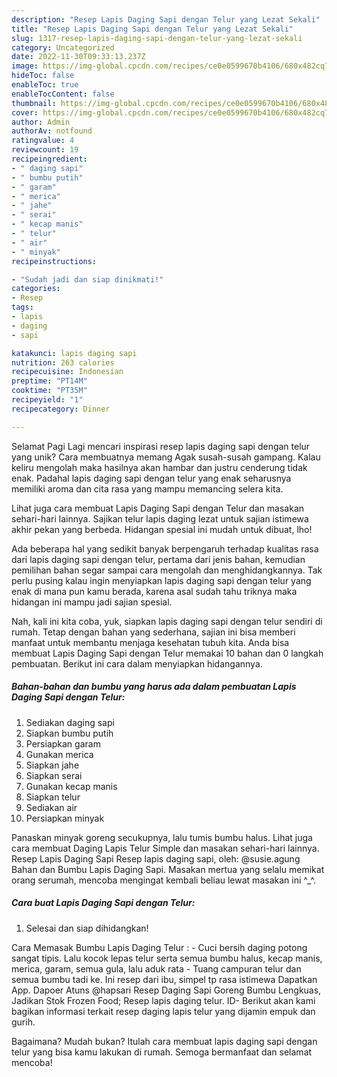 ```yaml
---
description: "Resep Lapis Daging Sapi dengan Telur yang Lezat Sekali"
title: "Resep Lapis Daging Sapi dengan Telur yang Lezat Sekali"
slug: 1317-resep-lapis-daging-sapi-dengan-telur-yang-lezat-sekali
category: Uncategorized
date: 2022-11-30T09:33:13.237Z
image: https://img-global.cpcdn.com/recipes/ce0e0599670b4106/680x482cq70/lapis-daging-sapi-dengan-telur-foto-resep-utama.jpg
hideToc: false
enableToc: true
enableTocContent: false
thumbnail: https://img-global.cpcdn.com/recipes/ce0e0599670b4106/680x482cq70/lapis-daging-sapi-dengan-telur-foto-resep-utama.jpg
cover: https://img-global.cpcdn.com/recipes/ce0e0599670b4106/680x482cq70/lapis-daging-sapi-dengan-telur-foto-resep-utama.jpg
author: Admin
authorAv: notfound
ratingvalue: 4
reviewcount: 19
recipeingredient:
- " daging sapi"
- " bumbu putih"
- " garam"
- " merica"
- " jahe"
- " serai"
- " kecap manis"
- " telur"
- " air"
- " minyak"
recipeinstructions:

- "Sudah jadi dan siap dinikmati!"
categories:
- Resep
tags:
- lapis
- daging
- sapi

katakunci: lapis daging sapi 
nutrition: 263 calories
recipecuisine: Indonesian
preptime: "PT14M"
cooktime: "PT35M"
recipeyield: "1"
recipecategory: Dinner

---
```



Selamat Pagi Lagi mencari inspirasi resep lapis daging sapi dengan telur yang unik? Cara membuatnya memang Agak susah-susah gampang. Kalau keliru mengolah maka hasilnya akan hambar dan justru cenderung tidak enak. Padahal lapis daging sapi dengan telur yang enak seharusnya memiliki aroma dan cita rasa yang mampu memancing selera kita.


Lihat juga cara membuat Lapis Daging Sapi dengan Telur dan masakan sehari-hari lainnya. Sajikan telur lapis daging lezat untuk sajian istimewa akhir pekan yang berbeda. Hidangan spesial ini mudah untuk dibuat, lho!

Ada beberapa hal yang sedikit banyak berpengaruh terhadap kualitas rasa dari lapis daging sapi dengan telur, pertama dari jenis bahan, kemudian pemilihan bahan segar sampai cara mengolah dan menghidangkannya. Tak perlu pusing kalau ingin menyiapkan lapis daging sapi dengan telur yang enak di mana pun kamu berada, karena asal sudah tahu triknya maka hidangan ini mampu jadi sajian spesial.


Nah, kali ini kita coba, yuk, siapkan lapis daging sapi dengan telur sendiri di rumah. Tetap dengan bahan yang sederhana, sajian ini bisa memberi manfaat untuk membantu menjaga kesehatan tubuh kita. Anda bisa membuat Lapis Daging Sapi dengan Telur memakai 10 bahan dan 0 langkah pembuatan. Berikut ini cara dalam menyiapkan hidangannya.

<!--inarticleads1-->

##### Bahan-bahan dan bumbu yang harus ada dalam pembuatan Lapis Daging Sapi dengan Telur:

1. Sediakan  daging sapi
1. Siapkan  bumbu putih
1. Persiapkan  garam
1. Gunakan  merica
1. Siapkan  jahe
1. Siapkan  serai
1. Gunakan  kecap manis
1. Siapkan  telur
1. Sediakan  air
1. Persiapkan  minyak


Panaskan minyak goreng secukupnya, lalu tumis bumbu halus. Lihat juga cara membuat Daging Lapis Telur Simple dan masakan sehari-hari lainnya. Resep Lapis Daging Sapi Resep lapis daging sapi, oleh: @susie.agung Bahan dan Bumbu Lapis Daging Sapi. Masakan mertua yang selalu memikat orang serumah, mencoba mengingat kembali beliau lewat masakan ini ^_^. 

<!--inarticleads2-->

##### Cara buat Lapis Daging Sapi dengan Telur:


1. Selesai dan siap dihidangkan!

Cara Memasak Bumbu Lapis Daging Telur : - Cuci bersih daging potong sangat tipis. Lalu kocok lepas telur serta semua bumbu halus, kecap manis, merica, garam, semua gula, lalu aduk rata - Tuang campuran telur dan semua bumbu tadi ke. Ini resep dari ibu, simpel tp rasa istimewa Dapatkan App. Dapoer Atuns @hapsari Resep Daging Sapi Goreng Bumbu Lengkuas, Jadikan Stok Frozen Food; Resep lapis daging telur. ID- Berikut akan kami bagikan informasi terkait resep daging lapis telur yang dijamin empuk dan gurih. 

Bagaimana? Mudah bukan? Itulah cara membuat lapis daging sapi dengan telur yang bisa kamu lakukan di rumah. Semoga bermanfaat dan selamat mencoba!
